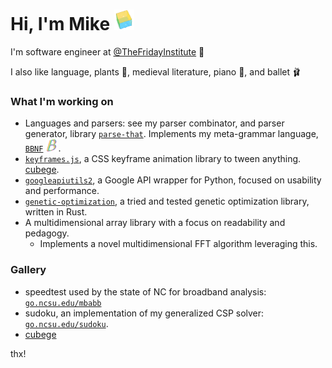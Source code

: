 <link rel="stylesheet" type="text/css" media="all" href="styles/styles.css" />

# Hi, I'm Mike ![image](assets/cube.png)
I'm software engineer at
[@TheFridayInstitute](https://github.com/TheFridayInstitute) 🐺

I also like language, plants 🌱, medieval literature, piano 🎹, and ballet 🩰

### What I'm working on
-   Languages and parsers: see my parser combinator, and parser generator, library
    [`parse-that`](https://github.com/mkbabb/parse-that). Implements my meta-grammar
    language, [`BBNF`](https://github.com/mkbabb/bbnf-language-support)
    <img src=assets/bbnf-small.png width=20>.
-   [`keyframes.js`](https://github.com/mkbabb/keyframes.js), a CSS keyframe animation
    library to tween anything. [cubege](https://mkbabb.github.io/keyframes.js/).
-   [`googleapiutils2`](https://github.com/mkbabb/googleapiutils2), a Google API wrapper
    for Python, focused on usability and performance.
-   [`genetic-optimization`](https://github.com/mkbabb/genetic-optimization), a tried and tested genetic optimization library, written in Rust.
-   A multidimensional array library with a focus on readability and pedagogy.
    -   Implements a novel multidimensional FFT algorithm leveraging this.

### Gallery
- speedtest used by the state of NC for broadband analysis: [`go.ncsu.edu/mbabb`](https://www.go.ncsu.edu/mbabb)
- sudoku, an implementation of my generalized CSP solver: [`go.ncsu.edu/sudoku`](https://www.go.ncsu.edu/sudoku).
- [cubege](https://mkbabb.github.io/keyframes.js/)

thx!
